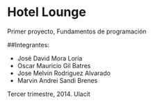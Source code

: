 # Hotel Lounge
Primer proyecto, Fundamentos de programación

##Integrantes:
* José David Mora Loría
* Oscar Mauricio Gil Batres
* Jose Melvin Rodriguez Alvarado
* Marvin Andrei Sandi Brenes

Tercer trimestre, 2014. Ulacit
